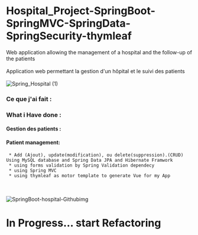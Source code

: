 ﻿# Hospital_Project-SpringBoot-SpringMVC-SpringData-SpringSecurity-thymleaf
 Web application allowing the management of a hospital and the follow-up of the patients
 <br></br>
 Application web permettant la gestion d'un hôpital et le suivi des patients
 <br></br>
 ![Spring_Hospital (1)](https://user-images.githubusercontent.com/79877072/221596848-0daf50a8-a682-4558-b525-4d8e6ce785bb.jpg)
 
 ### Ce que j'ai fait :
 ### What i Have done  :
 #### Gestion des patients  :
 #### Patient management:
     * Add (Ajout), update(modification), ou delete(suppression).(CRUD) Using MySQL database and Spring Data JPA and Hibernate Framwork
     * using forms validation by Spring Validation dependecy
     * using Spring MVC
     * using thymleaf as motor template to generate Vue for my App
 
 
 <br></br>
![SpringBoot-hospital-Githubimg](https://user-images.githubusercontent.com/79877072/221601359-16d81739-475a-43aa-998f-39d7eb3ddbde.PNG)

# In Progress... start Refactoring 

